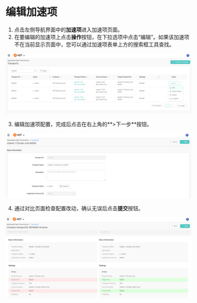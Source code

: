 # 编辑加速项
1. 点击左侧导航界面中的**加速项**进入加速项页面。
2. 在要编辑的加速项上点击**操作**按钮，在下拉选项中点击“编辑”。如果该加速项不在当前显示页面中，您可以通过加速项表单上方的搜索框工具查找。

![null](</docs/resources/images/transports/edit-transport-1.png>)

3. 编辑加速项配置，完成后点击在右上角的**\>下一步**按钮。

![null](</docs/resources/images/transports/edit-transport-2.png>)

4. 通过对比页面检查配置改动，确认无误后点击**提交**按钮。

![null](</docs/resources/images/transports/edit-transport-3.png>)
